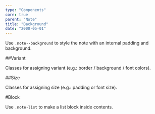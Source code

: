```yaml
---
type: "Components"
core: true
parent: "Note"
title: "Background"
date: "2000-05-01"
---
```


Use `.note--background` to style the note with an internal padding and background.

##Variant

Classes for assigning variant (e.g.: border / background / font colors).

<demo>
  <demovanilla src="vanilla/core/note/variant-background">
  </demovanilla>
</demo>

##Size

Classes for assigning size (e.g.: padding or font size).

<demo>
  <demovanilla src="vanilla/core/note/size-background">
  </demovanilla>
</demo>

#Block

Use `.note-list` to make a list block inside contents.

<demo>
  <demovanilla src="vanilla/core/note/block-background">
  </demovanilla>
</demo>
